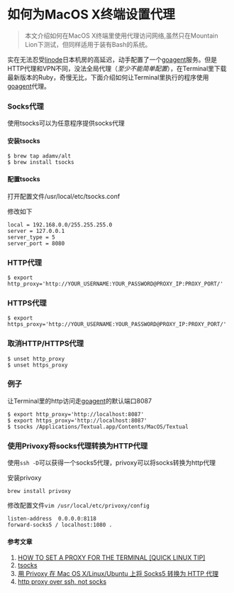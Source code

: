 # 如何为MacOS X终端设置代理

> 本文介绍如何在MacOS X终端里使用代理访问网络,虽然只在Mountain Lion下测试，但同样适用于装有Bash的系统。

实在无法忍受[linode](http://www.linode.com/)日本机房的高延迟，动手配置了一个[goagent](http://code.google.com/p/goagent/)服务。但是HTTP代理和VPN不同，没法全局代理（_至少不能简单配置_），在Terminal里下载最新版本的Ruby，奇慢无比，下面介绍如何让Terminal里执行的程序使用[goagent](http://code.google.com/p/goagent/)代理。

### Socks代理

使用tsocks可以为任意程序提供socks代理

#### 安装tsocks
    
    $ brew tap adamv/alt
    $ brew install tsocks
    

#### 配置tsocks

打开配置文件/usr/local/etc/tsocks.conf

修改如下
    
    local = 192.168.0.0/255.255.255.0
    server = 127.0.0.1
    server_type = 5
    server_port = 8080
    

### HTTP代理
    
    $ export http_proxy='http://YOUR_USERNAME:YOUR_PASSWORD@PROXY_IP:PROXY_PORT/'
    

### HTTPS代理
    
    $ export https_proxy='http://YOUR_USERNAME:YOUR_PASSWORD@PROXY_IP:PROXY_PORT/'
    

### 取消HTTP/HTTPS代理
    
    $ unset http_proxy
    $ unset https_proxy
    

### 例子

让Terminal里的http访问走[goagent](http://code.google.com/p/goagent/)的默认端口8087
    
    $ export http_proxy='http://localhost:8087'
    $ export https_proxy='http://localhost:8087'
    $ tsocks /Applications/Textual.app/Contents/MacOS/Textual
    

### 使用Privoxy将socks代理转换为HTTP代理

使用`ssh -D`可以获得一个socks5代理，privoxy可以将socks转换为http代理

安装privoxy
    
    brew install privoxy
    

修改配置文件`vim /usr/local/etc/privoxy/config`
    
    listen-address  0.0.0.0:8118
    forward-socks5 / localhost:1080 .
    

#### 参考文章

  1. [HOW TO SET A PROXY FOR THE TERMINAL [QUICK LINUX TIP]](http://www.webupd8.org/2010/10/how-to-set-proxy-for-terminal-quick.html)
  2. [tsocks](https://whatbox.ca/wiki/tsocks)
  3. [用 Privoxy 在 Mac OS X/Linux/Ubuntu 上将 Socks5 转换为 HTTP 代理](https://voidcode.com/post/2679.html)
  4. [http proxy over ssh, not socks](http://superuser.com/questions/280129/http-proxy-over-ssh-not-socks)
